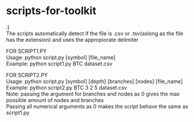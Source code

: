 # scripts-for-toolkit
:)<br/>
The scripts automatically detect if the file is .csv or .tsv(aslong as the file has the extension) and uses the appropiorate delimiter<br/>

FOR SCRIPT1.PY<br/>
Usage: python script.py [symbol] [file_name] <br/>
Example: python script1.py BTC dataset.csv<br/>

FOR SCRIPT2.PY<br/>
Usage: python script.py [symbol] [depth] [branches] [nodes] [file_name]<br/>
Example: python script2.py BTC 3 2 5 dataset.csv<br/>
Note: passing the argument for branches and nodes as 0 gives the max possible amount of nodes and branches<br/>
Passing all numerical arguments as 0 makes the script behave the same as script1.py<br/>